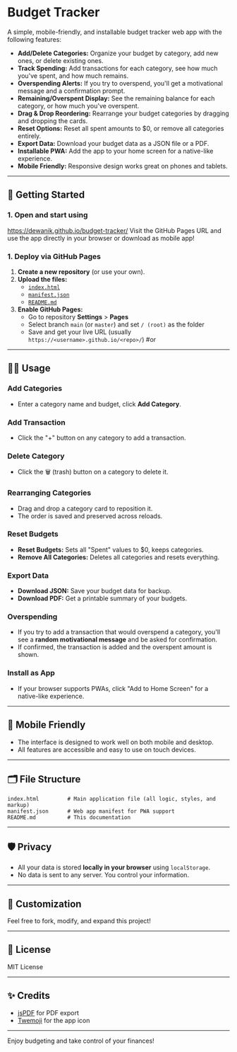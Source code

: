 # Budget Tracker

A simple, mobile-friendly, and installable budget tracker web app with the following features:

- **Add/Delete Categories:** Organize your budget by category, add new ones, or delete existing ones.
- **Track Spending:** Add transactions for each category, see how much you've spent, and how much remains.
- **Overspending Alerts:** If you try to overspend, you'll get a motivational message and a confirmation prompt.
- **Remaining/Overspent Display:** See the remaining balance for each category, or how much you've overspent.
- **Drag & Drop Reordering:** Rearrange your budget categories by dragging and dropping the cards.
- **Reset Options:** Reset all spent amounts to $0, or remove all categories entirely.
- **Export Data:** Download your budget data as a JSON file or a PDF.
- **Installable PWA:** Add the app to your home screen for a native-like experience.
- **Mobile Friendly:** Responsive design works great on phones and tablets.

---

## 🚀 Getting Started



### 1. Open and start using 
https://dewanik.github.io/budget-tracker/
Visit the GitHub Pages URL and use the app directly in your browser or download as mobile app!


### 1. Deploy via GitHub Pages

1. **Create a new repository** (or use your own).
2. **Upload the files:**
    - [`index.html`](./index.html)
    - [`manifest.json`](./manifest.json)
    - [`README.md`](./README.md)
3. **Enable GitHub Pages:**
    - Go to repository **Settings** > **Pages**
    - Select branch `main` (or `master`) and set `/ (root)` as the folder
    - Save and get your live URL (usually `https://<username>.github.io/<repo>/`)
#or 
---

## 🧑‍💻 Usage

### Add Categories

- Enter a category name and budget, click **Add Category**.

### Add Transaction

- Click the "+" button on any category to add a transaction.

### Delete Category

- Click the 🗑️ (trash) button on a category to delete it.

### Rearranging Categories

- Drag and drop a category card to reposition it.
- The order is saved and preserved across reloads.

### Reset Budgets

- **Reset Budgets:** Sets all "Spent" values to $0, keeps categories.
- **Remove All Categories:** Deletes all categories and resets everything.

### Export Data

- **Download JSON:** Save your budget data for backup.
- **Download PDF:** Get a printable summary of your budgets.

### Overspending

- If you try to add a transaction that would overspend a category, you'll see a **random motivational message** and be asked for confirmation.
- If confirmed, the transaction is added and the overspent amount is shown.

### Install as App

- If your browser supports PWAs, click "Add to Home Screen" for a native-like experience.

---

## 📱 Mobile Friendly

- The interface is designed to work well on both mobile and desktop.
- All features are accessible and easy to use on touch devices.

---

## 🗂️ File Structure

```
index.html         # Main application file (all logic, styles, and markup)
manifest.json      # Web app manifest for PWA support
README.md          # This documentation
```

---

## 🛡️ Privacy

- All your data is stored **locally in your browser** using `localStorage`.
- No data is sent to any server. You control your information.

---

## 📝 Customization

Feel free to fork, modify, and expand this project!

---

## 📄 License

MIT License

---

## ✨ Credits

- [jsPDF](https://github.com/parallax/jsPDF) for PDF export
- [Twemoji](https://github.com/twitter/twemoji) for the app icon

---

Enjoy budgeting and take control of your finances!  
